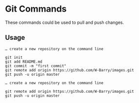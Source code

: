 # Git Commands

These commands could be used to pull and push changes. 

## Usage

```code
… create a new repository on the command line

git init
git add README.md
git commit -m "first commit"
git remote add origin https://github.com/W-Barry/images.git
git push -u origin master
```

```code
… create a new repository on the command line

git remote add origin https://github.com/W-Barry/images.git
git push -u origin master